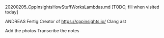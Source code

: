 20200205_CppInsightsHowStuffWorksLambdas.md
[TODO, fill when visited today]


ANDREAS Fertig
Creator of https://cppinsights.io/
Clang ast


Add the photos
Transcribe the notes
